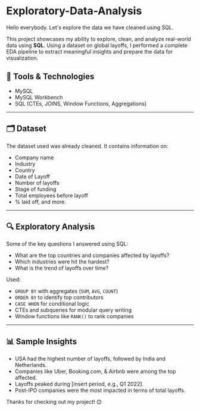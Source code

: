# Exploratory-Data-Analysis
Hello everybody. Let's explore the data we have cleaned using SQL.

This project showcases my ability to explore, clean, and analyze real-world data using **SQL**. Using a dataset on global layoffs, I performed a complete EDA pipeline to extract meaningful insights and prepare the data for visualization.

## 🔧 Tools & Technologies
- MySQL
- MySQL Workbench
- SQL (CTEs, JOINS, Window Functions, Aggregations)

---

## 🗂️ Dataset
The dataset used was already cleaned. It contains information on:
- Company name
- Industry
- Country
- Date of Layoff
- Number of layoffs
- Stage of funding
- Total employees before layoff
- % laid off, and more.

---

## 🔍 Exploratory Analysis
Some of the key questions I answered using SQL:
- What are the top countries and companies affected by layoffs?
- Which industries were hit the hardest?
- What is the trend of layoffs over time?

Used:
- `GROUP BY` with aggregates (`SUM`, `AVG`, `COUNT`)
- `ORDER BY` to identify top contributors
- `CASE WHEN` for conditional logic
- CTEs and subqueries for modular query writing
- Window functions like `RANK()` to rank companies

---

## 📊 Sample Insights
-  USA had the highest number of layoffs, followed by India and Netherlands.
-  Companies like Uber, Booking.com, & Airbnb were among the top affected.
-  Layoffs peaked during [insert period, e.g., Q1 2022].
-  Post-IPO companies were the most impacted in terms of total layoffs.


Thanks for checking out my project! 😊








